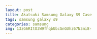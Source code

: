 ```yaml
---
layout: post
title: Akatsuki Samsung Galaxy S9 Case
tags: samsung galaxy s9
categories: samsung
img: 13zG6RItO3W9fhqbUbcGnGUhz67N3mi8-
---
```

